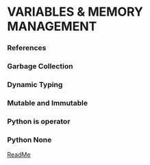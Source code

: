 # VARIABLES & MEMORY MANAGEMENT
### References
### Garbage Collection
### Dynamic Typing
### Mutable and Immutable
### Python is operator
### Python None
[ReadMe](readme.com)

